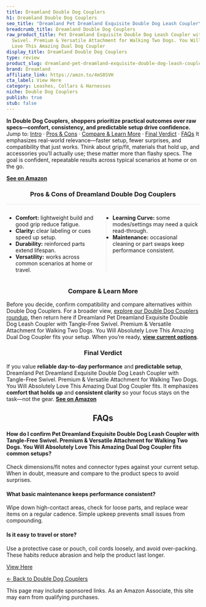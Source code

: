 ```yaml
---
title: Dreamland Double Dog Couplers
h1: Dreamland Double Dog Couplers
seo_title: "Dreamland Pet Dreamland Exquisite Double Dog Leash Coupler\u2026"
breadcrumb_title: Dreamland Double Dog Couplers
raw_product_title: Pet Dreamland Exquisite Double Dog Leash Coupler with Tangle-Free
  Swivel. Premium & Versatile Attachment for Walking Two Dogs. You Will Absolutely
  Love This Amazing Dual Dog Coupler
display_title: Dreamland Double Dog Couplers
type: review
product_slug: dreamland-pet-dreamland-exquisite-double-dog-leash-coupler-with-tangle-0a334042
brand: Dreamland
affiliate_link: https://amzn.to/4mS8SVH
cta_label: View Here
category: Leashes, Collars & Harnesses
niche: Double Dog Couplers
publish: true
stub: false
---
```


<div id="intro" class="full-width"><p><strong>In Double Dog Couplers, shoppers prioritize practical outcomes over raw specs&mdash;comfort, consistency, and predictable setup drive confidence.</strong> Jump to: <a href="#intro">Intro</a> · <a href="#pros-cons">Pros &amp; Cons</a> · <a href="#compare-more">Compare &amp; Learn More</a> · <a href="#verdict">Final Verdict</a> · <a href="#faqs">FAQs</a> It emphasizes real-world relevance&mdash;faster setup, fewer surprises, and compatibility that just works. Think about grip/fit, materials that hold up, and accessories you’ll actually use; these matter more than flashy specs. The goal is confident, repeatable results across typical scenarios at home or on the go.</p><p><a href="https://amzn.to/4mS8SVH" rel="nofollow sponsored noopener" target="_blank"><strong>See on Amazon</strong></a></p></div>
<h3 id="pros-cons" style="text-align:center;">Pros &amp; Cons of Dreamland Double Dog Couplers</h3>
<div class="pc-grid" style="display:grid;grid-template-columns:1fr 1fr;gap:16px;border-top:1px solid #e5e7eb;padding-top:12px;">
  <ul>
    <li><strong>Comfort:</strong> lightweight build and good grip reduce fatigue.</li>
    <li><strong>Clarity:</strong> clear labeling or cues speed up setup.</li>
    <li><strong>Durability:</strong> reinforced parts extend lifespan.</li>
    <li><strong>Versatility:</strong> works across common scenarios at home or travel.</li>
  </ul>
  <ul style="border-left:1px solid #e5e7eb;padding-left:16px;">
    <li><strong>Learning Curve:</strong> some modes/settings may need a quick read-through.</li>
    <li><strong>Maintenance:</strong> occasional cleaning or part swaps keep performance consistent.</li>
  </ul>
</div>


<h3 id="compare-more" style="text-align:center;">Compare &amp; Learn More</h3>
<p>Before you decide, confirm compatibility and compare alternatives within Double Dog Couplers. For a broader view, <a href="#">explore our Double Dog Couplers roundup</a>, then return here if Dreamland Pet Dreamland Exquisite Double Dog Leash Coupler with Tangle-Free Swivel. Premium & Versatile Attachment for Walking Two Dogs. You Will Absolutely Love This Amazing Dual Dog Coupler fits your setup. When you’re ready, <a href="https://amzn.to/4mS8SVH" rel="nofollow sponsored noopener" target="_blank"><strong>view current options</strong></a>.</p>

<h3 id="verdict" style="text-align:center;">Final Verdict</h3>
<p>If you value <strong>reliable day-to-day performance</strong> and <strong>predictable setup</strong>, Dreamland Pet Dreamland Exquisite Double Dog Leash Coupler with Tangle-Free Swivel. Premium & Versatile Attachment for Walking Two Dogs. You Will Absolutely Love This Amazing Dual Dog Coupler fits. It emphasizes <strong>comfort that holds up</strong> and <strong>consistent clarity</strong> so your focus stays on the task&mdash;not the gear. <a href="https://amzn.to/4mS8SVH" rel="nofollow sponsored noopener" target="_blank"><strong>See on Amazon</strong></a></p>

<h2 id="faqs" style="text-align:center;">FAQs</h2>
<h4><strong>How do I confirm Pet Dreamland Exquisite Double Dog Leash Coupler with Tangle-Free Swivel. Premium & Versatile Attachment for Walking Two Dogs. You Will Absolutely Love This Amazing Dual Dog Coupler fits common setups?</strong></h4>
<p>Check dimensions/fit notes and connector types against your current setup. When in doubt, measure and compare to the product specs to avoid surprises.</p>
<h4><strong>What basic maintenance keeps performance consistent?</strong></h4>
<p>Wipe down high-contact areas, check for loose parts, and replace wear items on a regular cadence. Simple upkeep prevents small issues from compounding.</p>
<h4><strong>Is it easy to travel or store?</strong></h4>
<p>Use a protective case or pouch, coil cords loosely, and avoid over-packing. These habits reduce abrasion and help the product last longer.</p>

<p><a class="btn" href="https://amzn.to/4mS8SVH" target="_blank" rel="nofollow sponsored noopener">View Here</a></p>
<p><a href="/roundups/leashes-collars-harnesses/double-dog-couplers/">← Back to Double Dog Couplers</a></p>
<aside class="disclosure">This page may include sponsored links. As an Amazon Associate, this site may earn from qualifying purchases.</aside>
